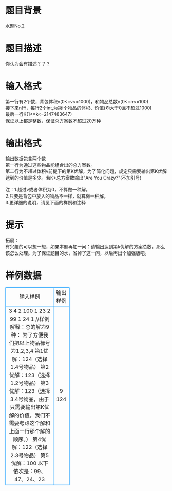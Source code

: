 # 

 
 # 题目背景 
水题No.2 

 
 # 题目描述 
你认为会有描述？？？ 

 
 # 输入格式 
第一行有2个数，背包体积v(0&lt;=v&lt;=1000)，和物品总数n(0&lt;=n&lt;=100)<BR>接下来n行，每行2个int,为第i个物品的体积、价值(均大于0且不超过1000)<BR>最后一行K(1&lt;=k&lt;=2147483647)<BR>保证以上都是整数，保证总方案数不超过20万种 

 
 # 输出格式 
输出数据包含两个数<BR>第一行为通过这些物品能组合出的总方案数。<BR>第二行为不超过体积v前提下的第K优解，为了简化问题，规定只需要输出第K优解达到的价值是多少。若K&gt;总方案数输出"Are&nbsp;You&nbsp;Crazy?"(不加引号)<BR><BR>注：1.超过v或者体积为0，不算做一种解。<BR>2.只要是背包中放入的物品不一样，就算做一种解。<BR>3.更详细的说明，请见下面的样例和注释 

 
 # 提示 
拓展：<BR>有兴趣的可以想一想，如果本题再加一问：请输出达到第k优解的方案总数，那么该怎么处理。为了保证题目的水，省掉了这一问，以后再出个加强版吧。 
# 样例数据
<style>
        table,table tr th, table tr td { border:1px solid #0094ff; }
        table { width: 200px; min-height: 25px; line-height: 25px; text-align: center; border-collapse: collapse;}   
    </style>
<table>
	<tr>
		<td>输入样例</td>
		<td>输出样例</td>
	</tr>
<tr><td>3 4
2 100
1 23
2 99
1 24
1
//样例解释：总的解为9种：
为了方便我们把以上物品标号为1,2,3,4
第1优解：124（选择1.4号物品）
第2优解：123（选择1.2号物品）
第3优解：123（选择3.4号物品，由于只需要输出第K优解的价值，我们不需要考虑这个解和上面一行那个解的顺序。）
第4优解：122（选择2.3号物品）
第5优解：100
以下依次是：99、47、24、23
</td><td>9
124</td></tr></table>
